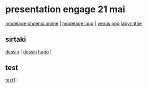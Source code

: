 # presentation engage 21 mai

[modelage phoenix animé](https://eminet666.github.io/share/2021/dnmade2/garance_animation.html) |
[modelage loup](https://eminet666.github.io/share/modelage/retouches_etienne_oculus.html) |
[venus pop](https://eminet666.github.io/share/modelage/venus_test.html)
[labyrinthe](https://eminet666.github.io/share/2021/dnmade1/demo_labyrinthe_box.html)

## sirtaki
[dessin](https://maionaiiise.github.io/maionaiiise_VR/14_sirtaki-final-test/index.html) |
[dessin](https://tempuraleo.github.io/sirtaki_leo1-master/index.html)
[hugo](https://honuh.github.io/houdot_VR/SIRTAKI/index.html) |

## test
[test1](https://honuh.github.io/houdot_VR/projet_pro_experimentations/fog/fog_black_to_img_metro.html) |
